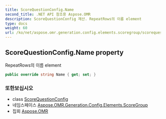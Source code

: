 ```yaml
---
title: ScoreQuestionConfig.Name
second_title: .NET API 참조용 Aspose.OMR
description: ScoreQuestionConfig 재산. RepeatRows의 이름 element
type: docs
weight: 60
url: /ko/net/aspose.omr.generation.config.elements.scoregroup/scorequestionconfig/name/
---
```

## ScoreQuestionConfig.Name property

RepeatRows의 이름 element

```csharp
public override string Name { get; set; }
```

### 또한보십시오

* class [ScoreQuestionConfig](../)
* 네임스페이스 [Aspose.OMR.Generation.Config.Elements.ScoreGroup](../../scorequestionconfig/)
* 집회 [Aspose.OMR](../../../)


